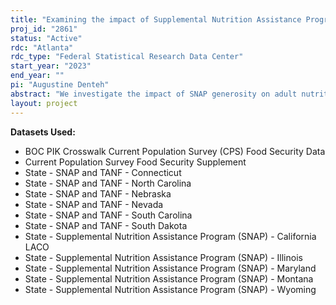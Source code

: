 ```yaml
---
title: "Examining the impact of Supplemental Nutrition Assistance Program purchasing power on adults' food security, nutrition, and health"
proj_id: "2861"
status: "Active"
rdc: "Atlanta"
rdc_type: "Federal Statistical Research Data Center"
start_year: "2023"
end_year: ""
pi: "Augustine Denteh"
abstract: "We investigate the impact of SNAP generosity on adult nutrition, health, and food insecurity using a methodology that leverages the local variation in food prices across geographic market groups. The project includes two components. First, we extend previous validation studies on the Current Population Survey (CPS) to investigate the extent and determinants of misreporting in SNAP participation using state administrative data, including more states and years. Second, we investigate the impact of SNAP purchasing power on food insecurity for recipients, extending previous studies along dimensions of data availability and the sensitivity of findings to misreported participation. To do so, we calculate the SNAP purchasing power using regional food prices from the Quarterly Food-at-Home Price Database available for 2001-2010. The project advances the literature on the quality of participation measures and the implications for food insecurity analysis."
layout: project
---
```


**Datasets Used:**

  - BOC PIK Crosswalk Current Population Survey (CPS) Food Security Data 
  - Current Population Survey Food Security Supplement 
  - State - SNAP and TANF - Connecticut 
  - State - SNAP and TANF - North Carolina 
  - State - SNAP and TANF - Nebraska 
  - State - SNAP and TANF - Nevada 
  - State - SNAP and TANF - South Carolina 
  - State - SNAP and TANF - South Dakota 
  - State - Supplemental Nutrition Assistance Program (SNAP) - California LACO 
  - State - Supplemental Nutrition Assistance Program (SNAP) - Illinois 
  - State - Supplemental Nutrition Assistance Program (SNAP) - Maryland 
  - State - Supplemental Nutrition Assistance Program (SNAP) - Montana 
  - State - Supplemental Nutrition Assistance Program (SNAP) - Wyoming 

